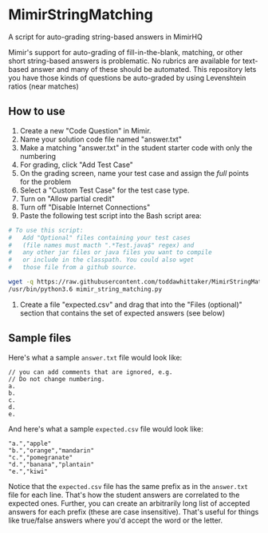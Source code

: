 # MimirStringMatching
A script for auto-grading string-based answers in MimirHQ

Mimir's support for auto-grading of fill-in-the-blank, matching, or other short
string-based answers is problematic. No rubrics are available for text-based answer
and many of these should be automated. This repository lets you have those kinds of
questions be auto-graded by using Levenshtein ratios (near matches)

## How to use
1. Create a new "Code Question" in Mimir.
1. Name your solution code file named "answer.txt"
1. Make a matching "answer.txt" in the student starter code with only the numbering
1. For grading, click "Add Test Case"
1. On the grading screen, name your test case and assign the *full* points
for the problem
1. Select a "Custom Test Case" for the test case type.
1. Turn on "Allow partial credit"
1. Turn off "Disable Internet Connections" 
1. Paste the following test script into the Bash script area:  
```bash
# To use this script:
#   Add "Optional" files containing your test cases
#   (file names must macth ".*Test.java$" regex) and
#   any other jar files or java files you want to compile
#   or include in the classpath. You could also wget
#   those file from a github source.

wget -q https://raw.githubusercontent.com/toddawhittaker/MimirStringMatching/master/mimir_string_matching.py
/usr/bin/python3.6 mimir_string_matching.py
```  
1. Create a file "expected.csv" and drag that into the "Files (optional)" section that
contains the set of expected answers (see below)

## Sample files
Here's what a sample `answer.txt` file would look like:
```text
// you can add comments that are ignored, e.g.
// Do not change numbering.
a. 
b. 
c. 
d. 
e. 
```

And here's what a sample `expected.csv` file would look like:
```csv
"a.","apple"
"b.","orange","mandarin"
"c.","pomegranate"
"d.","banana","plantain"
"e.","kiwi"
```

Notice that the `expected.csv` file has the same prefix as in the `answer.txt` file for
each line. That's how the student answers are correlated to the expected ones. Further,
you can create an arbitrarily long list of accepted answers for each prefix (these are
case insensitive). That's useful for things like true/false answers where you'd accept the
word or the letter.